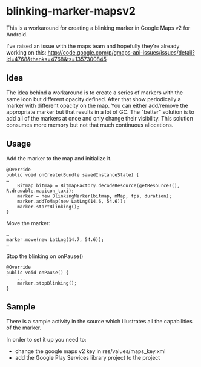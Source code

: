 blinking-marker-mapsv2
======================

This is a workaround for creating a blinking marker in Google Maps v2 for Android.

I've raised an issue with the maps team and hopefully they're already working on this:
http://code.google.com/p/gmaps-api-issues/issues/detail?id=4768&thanks=4768&ts=1357300845

Idea
-----

The idea behind a workaround is to create a series of markers with the same icon but different opacity defined. After that show periodically a marker with different opacity on the map. You can either add/remove the appropriate marker but that results in a lot of GC. The "better" solution is to add all of the markers at once and only change their visibility. This solution consumes more memory but not that much continuous allocations.


Usage
------

Add the marker to the map and initialize it.

	@Override
	public void onCreate(Bundle savedInstanceState) {
	…
        Bitmap bitmap = BitmapFactory.decodeResource(getResources(), R.drawable.mapicon_taxi);
        marker = new BlinkingMarker(bitmap, mMap, fps, duration);
        marker.addToMap(new LatLng(14.6, 54.6));
        marker.startBlinking();
	}


Move the marker:

	…
	marker.move(new LatLng(14.7, 54.6));
	…
	
Stop the blinking on onPause()

	@Override
	public void onPause() {
		...
		marker.stopBlinking();
	}

Sample
-----

There is a sample activity in the source which illustrates all the capabilities of the marker.

In order to set it up you need to:

* change the google maps v2 key in res/values/maps_key.xml
* add the Google Play Services library project to the project


